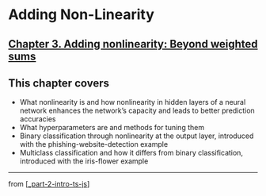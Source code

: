 # Adding Non-Linearity

## [**Chapter 3.** Adding nonlinearity: Beyond weighted sums](https://livebook.manning.com/book/deep-learning-with-javascript/chapter-3/)

## This chapter covers

- What nonlinearity is and how nonlinearity in hidden layers of a neural network enhances the network’s capacity and leads to better prediction accuracies
- What hyperparameters are and methods for tuning them
- Binary classification through nonlinearity at the output layer, introduced with the phishing-website-detection example
- Multiclass classification and how it differs from binary classification, introduced with the iris-flower example

---
from [[_part-2-intro-ts-js]]

[//begin]: # "Autogenerated link references for markdown compatibility"
[_part-2-intro-ts-js]: ../_part-2-intro-ts-js.md "Part 2 Intro TS JS"
[//end]: # "Autogenerated link references"